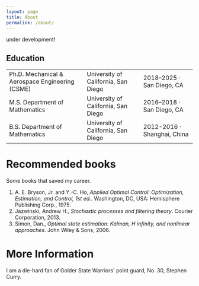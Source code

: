```yaml
---
layout: page
title: About
permalink: /about/
---
```

under development! 

<h2>Education</h2>
<table class="edu-table">
  <tbody>
    <tr>
      <td>Ph.D. Mechanical &amp; Aerospace Engineering (CSME)</td>
      <td>University of California, San Diego</td>
      <td>2018–2025 · San Diego, CA</td>
    </tr>
    <tr>
      <td>M.S. Department of Mathematics</td>
      <td>University of California, San Diego</td>
      <td>2016–2018 · San Diego, CA</td>
    </tr>
    <tr>
      <td>B.S. Department of Mathematics</td>
      <td>University of California, San Diego</td>
      <td>2012-2016 · Shanghai, China</td>
    </tr>
  </tbody>
</table>

<h1 id="recommended" class="highlight">Recommended books</h1>
Some books that saved my career.

<ol>
  <li>
    A. E. Bryson, Jr. and Y.-C. Ho,
      <em>Applied Optimal Control: Optimization, Estimation, and Control, 1st ed.</em>.
    Washington, DC, USA: Hemisphere Publishing Corp., 1975.
  </li>

  <li>
    Jazwinski, Andrew H.,
      <em>Stochastic processes and filtering theory</em>.
    Courier Corporation, 2013.
  </li>

  <li>
    Simon, Dan.,
      <em>Optimal state estimation: Kalman, H infinity, and nonlinear approaches</em>.
    John Wiley & Sons, 2006.
  </li>
</ol>

# More Information

I am a die-hard fan of Golder State Warriors' point guard, No. 30, Stephen Curry.

